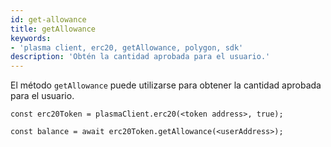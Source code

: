 ```yaml
---
id: get-allowance
title: getAllowance
keywords:
- 'plasma client, erc20, getAllowance, polygon, sdk'
description: 'Obtén la cantidad aprobada para el usuario.'
---
```


El método `getAllowance` puede utilizarse para obtener la cantidad aprobada para el usuario.

```
const erc20Token = plasmaClient.erc20(<token address>, true);

const balance = await erc20Token.getAllowance(<userAddress>);
```
